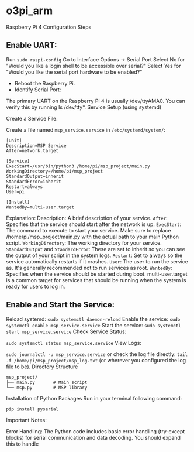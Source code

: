 # o3pi_arm
Raspberry Pi 4 Configuration Steps

## Enable UART:

Run `sudo raspi-config`
Go to Interface Options -> Serial Port
Select No for "Would you like a login shell to be accessible over serial?"
Select Yes for "Would you like the serial port hardware to be enabled?"

* Reboot the Raspberry Pi.
* Identify Serial Port:

The primary UART on the Raspberry Pi 4 is usually /dev/ttyAMA0. You can verify this by running ls /dev/tty*.
Service Setup (using systemd)

Create a Service File:

Create a file named `msp_service.service` in `/etc/systemd/system/`:
```
[Unit]
Description=MSP Service
After=network.target

[Service]
ExecStart=/usr/bin/python3 /home/pi/msp_project/main.py
WorkingDirectory=/home/pi/msp_project
StandardOutput=inherit
StandardError=inherit
Restart=always
User=pi

[Install]
WantedBy=multi-user.target
```
Explanation:
Description: A brief description of your service.
`After`: Specifies that the service should start after the network is up.
`ExecStart`: The command to execute to start your service. Make sure to replace /home/pi/msp_project/main.py with the actual path to your main Python script.
`WorkingDirectory`: The working directory for your service.
`StandardOutput` and `StandardError`: These are set to inherit so you can see the output of your script in the system logs.
`Restart`: Set to always so the service automatically restarts if it crashes.
`User`: The user to run the service as. It's generally recommended not to run services as root.
`WantedBy`: Specifies when the service should be started during boot. multi-user.target is a common target for services that should be running when the system is ready for users to log in.
## Enable and Start the Service:

Reload systemd: ```sudo systemctl daemon-reload```
Enable the service: ```sudo systemctl enable msp_service.service```
Start the service: ```sudo systemctl start msp_service.service```
Check Service Status:

```sudo systemctl status msp_service.service```
View Logs:

`sudo journalctl -u msp_service.service` or check the log file directly: `tail -f /home/pi/msp_project/msp_log.txt` (or wherever you configured the log file to be).
Directory Structure
```
msp_project/
├── main.py       # Main script
└── msp.py        # MSP library
```
Installation of Python Packages
Run in your terminal following command:
```
pip install pyserial
```
Important Notes:

Error Handling: The Python code includes basic error handling (try-except blocks) for serial communication and data decoding. You should expand this to handle